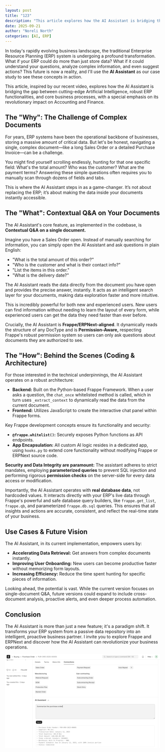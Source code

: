 ```yaml
---
layout: post
title: "123"
description: "This article explores how the AI Assistant is bridging the gap between cutting-edge Artificial Intelligence, robust ERP functionalities, and core business processes, with a special emphasis on its revolutionary impact on Accounting and Finance."
date: 2025-09-21
author: "Noreli North"
categories: [AI, ERP]
---
```

In today's rapidly evolving business landscape, the traditional Enterprise Resource Planning (ERP) system is undergoing a profound transformation. What if your ERP could do more than just store data? What if it could understand your questions, analyze complex information, and even suggest actions? This future is now a reality, and I'll use the **AI Assistant** as our case study to see these concepts in action.

This article, inspired by our recent video, explores how the AI Assistant is bridging the gap between cutting-edge Artificial Intelligence, robust ERP functionalities, and core business processes, with a special emphasis on its revolutionary impact on Accounting and Finance.

## The "Why": The Challenge of Complex Documents

For years, ERP systems have been the operational backbone of businesses, storing a massive amount of critical data. But let's be honest, navigating a single, complex document—like a long Sales Order or a detailed Purchase Invoice—can be a challenge.

You might find yourself scrolling endlessly, hunting for that one specific field: What's the total amount? Who was the customer? What are the payment terms? Answering these simple questions often requires you to manually scan through dozens of fields and tabs.

This is where the AI Assistant steps in as a game-changer. It’s not about replacing the ERP; it’s about making the data inside your documents instantly accessible.

## The "What": Contextual Q&A on Your Documents

The AI Assistant's core feature, as implemented in the codebase, is **Contextual Q&A on a single document.**

Imagine you have a Sales Order open. Instead of manually searching for information, you can simply open the AI Assistant and ask questions in plain English:

*   "What is the total amount of this order?"
*   "Who is the customer and what is their contact info?"
*   "List the items in this order."
*   "What is the delivery date?"

The AI Assistant reads the data directly from the document you have open and provides the precise answer, instantly. It acts as an intelligent search layer for your documents, making data exploration faster and more intuitive.

This is incredibly powerful for both new and experienced users. New users can find information without needing to learn the layout of every form, while experienced users can get the data they need faster than ever before.

Crucially, the AI Assistant is **Frappe/ERPNext-aligned**. It dynamically reads the structure of any DocType and is **Permission-Aware,** respecting Frappe's robust permission system so users can only ask questions about documents they are authorized to see.

## The "How": Behind the Scenes (Coding & Architecture)

For those interested in the technical underpinnings, the AI Assistant operates on a robust architecture:

*   **Backend:** Built on the Python-based Frappe Framework. When a user asks a question, the `chat_once` whitelisted method is called, which in turn uses `_extract_context` to dynamically read the data from the current document.
*   **Frontend:** Utilizes JavaScript to create the interactive chat panel within Frappe forms.

Key Frappe development concepts ensure its functionality and security:

*   **`@frappe.whitelist()`:** Securely exposes Python functions as API endpoints.
*   **App Encapsulation:** All custom AI logic resides in a dedicated app, using `hooks.py` to extend core functionality without modifying Frappe or ERPNext source code.

**Security and Data Integrity are paramount:** The assistant adheres to strict mandates, employing **parameterized queries** to prevent SQL injection and performing rigorous **permission checks** on the server-side for every data access or modification.

Importantly, the AI Assistant operates with **real database data**, not hardcoded values. It interacts directly with your ERP's live data through Frappe's powerful and safe database query builders, like `frappe.get_list`, `frappe.qb`, and parameterized `frappe.db.sql` queries. This ensures that all insights and actions are accurate, consistent, and reflect the real-time state of your business.

## Use Cases & Future Vision

The AI Assistant, in its current implementation, empowers users by:

*   **Accelerating Data Retrieval:** Get answers from complex documents instantly.
*   **Improving User Onboarding:** New users can become productive faster without memorizing form layouts.
*   **Increasing Efficiency:** Reduce the time spent hunting for specific pieces of information.

Looking ahead, the potential is vast. While the current version focuses on single-document Q&A, future versions could expand to include cross-document analysis, proactive alerts, and even deeper process automation.

## Conclusion

The AI Assistant is more than just a new feature; it's a paradigm shift. It transforms your ERP system from a passive data repository into an intelligent, proactive business partner. I invite you to explore Frappe and ERPNext and discover how the AI Assistant can revolutionize your business operations.

![alt text](/assets/ai_assistant.png)
